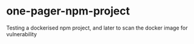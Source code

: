 # one-pager-npm-project

Testing a dockerised npm project, and later to scan the docker image for vulnerability
